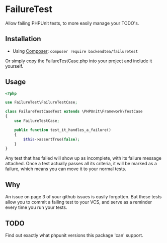 # FailureTest

Allow failing PHPUnit tests, to more easily manage your TODO's.

## Installation

* Using [Composer](https://getcomposer.org/): `composer require backendtea/failuretest`

Or simply copy the FailureTestCase.php into your project and include it yourself.

## Usage

```php
<?php 

use FailureTest\FailureTestCase;

class FailureTestCaseTest extends \PHPUnit\Framework\TestCase
{
    use FailureTestCase;

    public function test_it_handles_a_failure()
    {
        $this->assertTrue(false);
    }
}
```

Any test that has failed will show up as incomplete, with its failure message attached.
Once a test actually passes all its criteria, it will be marked as a failure, which means you can move it to your normal tests.

## Why

An issue on page 3 of your github issues is easily forgotten. But these tests allow you to commit a failing test to your VCS, and serve as a reminder every time you run your tests.

## TODO

Find out exactly what phpunit versions this package 'can' support.
